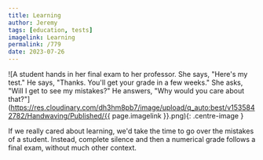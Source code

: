 ```yaml
---
title: Learning
author: Jeremy
tags: [education, tests]
imagelink: Learning
permalink: /779
date: 2023-07-26
---
```


![A student hands in her final exam to her professor. She says, "Here's my test." He says, "Thanks. You'll get your grade in a few weeks." She asks, "Will I get to see my mistakes?" He answers, "Why would you care about that?"](https://res.cloudinary.com/dh3hm8pb7/image/upload/q_auto:best/v1535842782/Handwaving/Published/{{ page.imagelink }}.png){: .centre-image }

If we really cared about learning, we'd take the time to go over the mistakes of a student. Instead, complete silence and then a numerical grade follows a final exam, without much other context.
